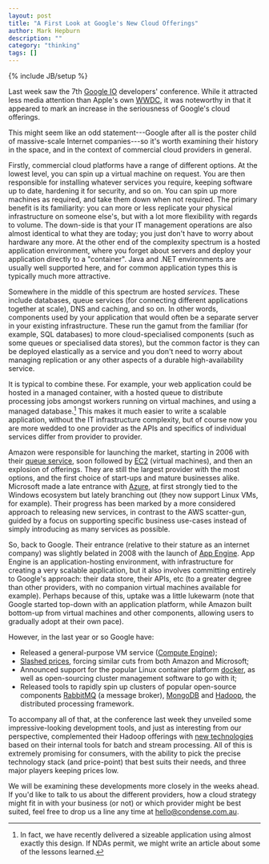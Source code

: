 ```yaml
---
layout: post
title: "A First Look at Google's New Cloud Offerings"
author: Mark Hepburn
description: ""
category: "thinking"
tags: []
---
```

{% include JB/setup %}

Last week saw the 7th [Google IO](https://www.google.com/events/io/)
developers' conference.  While it attracted less media attention than
Apple's own [WWDC](https://developer.apple.com/wwdc/), it was
noteworthy in that it appeared to mark an increase in the seriousness
of Google's cloud offerings.

This might seem like an odd statement---Google after all is the poster
child of massive-scale Internet companies---so it's worth examining
their history in the space, and in the context of commercial cloud
providers in general.

Firstly, commercial cloud platforms have a range of different options.
At the lowest level, you can spin up a virtual machine on request.
You are then responsible for installing whatever services you require,
keeping software up to date, hardening it for security, and so on.
You can spin up more machines as required, and take them down when not
required.  The primary benefit is its familiarity: you can more or
less replicate your physical infrastructure on someone else's, but
with a lot more flexibility with regards to volume.  The down-side is
that your IT management operations are also almost identical to what
they are today; you just don't have to worry about hardware any more.
At the other end of the complexity spectrum is a hosted application
environment, where you forget about servers and deploy your
application directly to a "container".  Java and .NET environments are
usually well supported here, and for common application types this is
typically much more attractive.

Somewhere in the middle of this spectrum are hosted *services*.  These
include databases, queue services (for connecting different
applications together at scale), DNS and caching, and so on.  In other
words, components used by your application that would often be a
separate server in your existing infrastructure.  These run the gamut
from the familiar (for example, SQL databases) to more
cloud-specialised components (such as some queues or specialised data
stores), but the common factor is they can be deployed elastically as
a service and you don't need to worry about managing replication or
any other aspects of a durable high-availability service.

It is typical to combine these.  For example, your web application
could be hosted in a managed container, with a hosted queue to
distribute processing jobs amongst workers running on virtual
machines, and using a managed database.[^1]  This makes it much easier to
write a scalable application, without the IT infrastructure
complexity, but of course now you are more wedded to one provider as
the APIs and specifics of individual services differ from provider to
provider.

Amazon were responsible for launching the market, starting in 2006
with their [queue service](http://aws.amazon.com/sqs/), soon followed
by [EC2](http://aws.amazon.com/ec2/) (virtual machines), and then an
explosion of offerings.  They are still the largest provider with the
most options, and the first choice of start-ups and mature businesses
alike.  Microsoft made a late entrance with
[Azure](http://azure.microsoft.com/en-us/), at first strongly tied to
the Windows ecosystem but lately branching out (they now support Linux
VMs, for example).  Their progress has been marked by a more
considered approach to releasing new services, in contrast to the AWS
scatter-gun, guided by a focus on supporting specific business
use-cases instead of simply introducing as many services as possible.

So, back to Google.  Their entrance (relative to their stature as an
internet company) was slightly belated in 2008 with the launch of
[App Engine](https://developers.google.com/appengine/).  App Engine is
an application-hosting environment, with infrastructure for creating a
very scalable application, but it also involves committing entirely to
Google's approach: their data store, their APIs, etc (to a greater
degree than other providers, with no companion virtual machines
available for example).  Perhaps because of this, uptake was a little
lukewarm (note that Google started top-down with an application
platform, while Amazon built bottom-up from virtual machines and other
components, allowing users to gradually adopt at their own pace).

However, in the last year or so Google have:

* Released a general-purpose VM service
  ([Compute Engine](https://cloud.google.com/products/compute-engine/));
* [Slashed prices](http://techcrunch.com/2014/03/25/google-drops-prices-for-compute-and-app-engine-by-over-30-cloud-storage-by-68-introduces-sustained-use-discounts/),
  forcing similar cuts from both Amazon and Microsoft;
* Announced support for the popular Linux container platform
  [docker](http://www.docker.com/), as well as open-sourcing cluster
  management software to go with it;
* Released tools to rapidly spin up clusters of popular open-source
  components [RabbitMQ](http://www.rabbitmq.com/) (a message broker),
  [MongoDB](http://www.mongodb.org/) and
  [Hadoop](http://hadoop.apache.org/), the distributed processing
  framework.

To accompany all of that, at the conference last week they unveiled
some impressive-looking development tools, and just as interesting
from our perspective, complemented their Hadoop offerings with
[new technologies](http://googlecloudplatform.blogspot.com.au/2014/06/reimagining-developer-productivity-and-data-analytics-in-the-cloud-news-from-google-io.html)
based on their internal tools for batch and stream processing.  All of
this is extremely promising for consumers, with the ability to pick
the precise technology stack (and price-point) that best suits their
needs, and three major players keeping prices low.

We will be examining these developments more closely in the weeks
ahead.  If you'd like to talk to us about the different providers, how
a cloud strategy might fit in with your business (or not) or which
provider might be best suited, feel free to drop us a line any time at
[hello@condense.com.au](mailto:hello@condense.com.au).

[^1]: In fact, we have recently delivered a sizeable application using
      almost exactly this design.  If NDAs permit, we might write an
      article about some of the lessons learned.
